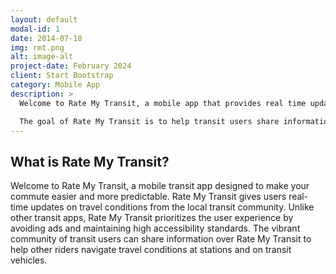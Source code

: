 ```yaml
---
layout: default
modal-id: 1
date: 2014-07-18
img: rmt.png
alt: image-alt
project-date: February 2024
client: Start Bootstrap
category: Mobile App
description: >
  Welcome to Rate My Transit, a mobile app that provides real time updates on travel conditions from the local transit community.

  The goal of Rate My Transit is to help transit users share information with each other and to make public transit more accessible and enjoyable for all riders.
---
```


## What is Rate My Transit?

Welcome to Rate My Transit, a mobile transit app designed to make your commute easier and more predictable. Rate My Transit gives users real-time updates on travel conditions from the local transit community. Unlike other transit apps, Rate My Transit prioritizes the user experience by avoiding ads and maintaining high accessibility standards. The vibrant community of transit users can share information over Rate My Transit to help other riders navigate travel conditions at stations and on transit vehicles.